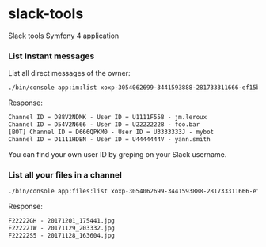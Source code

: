 # slack-tools
Slack tools Symfony 4 application

### List Instant messages

List all direct messages of the owner:

```bash
./bin/console app:im:list xoxp-3054062699-3441593888-281733311666-ef15b99bea09255b23171f59e6a2b588
```

Response:

```txt
Channel ID = D88V2NDMK - User ID = U1111F55B - jm.leroux
Channel ID = D54V2N666 - User ID = U2222222B - foo.bar
[BOT] Channel ID = D666QPKM0 - User ID = U3333333J - mybot
Channel ID = D1111HDBN - User ID = U4444444V - yann.smith
```

You can find your own user ID by greping on your Slack username.

### List all your files in a channel

```bash
./bin/console app:files:list xoxp-3054062699-3441593888-281733311666-ef15b99bea09255b23171f59e6a2b588 D1111HDBN U1111F55B
```

Response:

```txt
F22222GH - 20171201_175441.jpg
F222221W - 20171129_203332.jpg
F22222S5 - 20171128_163604.jpg
```

